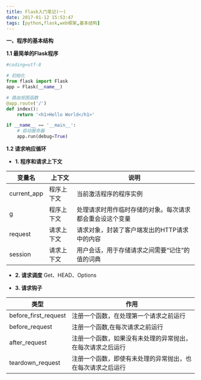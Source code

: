 ```yaml
---
title: Flask入门笔记(一)
date: 2017-01-12 15:53:47
tags: [python,flask,web框架,基本结构]
---
```


**一、程序的基本结构**

**1.1 最简单的Flask程序**
```python
#coding=utf-8

# 初始化
from flask import Flask
app = Flask(__name__)

# 路由视图函数
@app.route('/')
def index():
    return '<h1>Hello World</h1>'

if __name__ == '__main__':
    # 启动服务器
    app.run(debug=True)
```

<!--more-->

**1.2 请求响应循环**
- **1. 程序和请求上下文**

| 变量名      | 上下文     | 说明 | 
| ----------- | ---------- | ---- | 
| current_app | 程序上下文 | 当前激活程序的程序实例     | 
| g           | 程序上下文 | 处理请求时用作临时存储的对象。每次请求都会重会设这个变量     | 
| request     | 请求上下文 | 请求对象，封装了客户端发出的HTTP请求中的内容     | 
| session | 请求上下文 | 用户会话，用于存储请求之间需要“记住”的值的词典 |

- **2. 请求调度**
Get、HEAD、Options

- **3. 请求钩子**

| 类型 | 作用 |
| ----------- | ---------- |
| before_first_request | 注册一个函数，在处理第一个请求之前运行 |
| before_request | 注册一个函数,在每次请求之前运行 |
| after_request | 注册一个函数，如果没有未处理的异常抛出，在每次请求之后运行 |
| teardown_request | 注册一个函数，即使有未处理的异常抛出，也在每次请求之后运行 |


